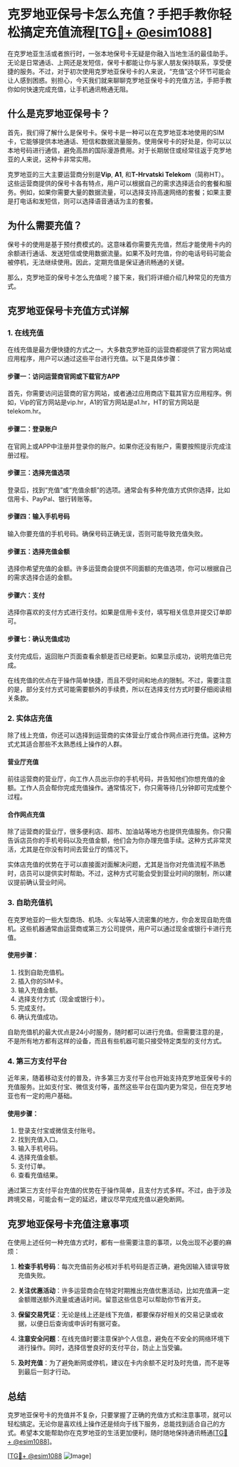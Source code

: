 # 克罗地亚保号卡怎么充值？手把手教你轻松搞定充值流程[[TG💪+ @esim1088](https://t.me/s/esim1088)]

在克罗地亚生活或者旅行时，一张本地保号卡无疑是你融入当地生活的最佳助手。无论是日常通话、上网还是发短信，保号卡都能让你与家人朋友保持联系，享受便捷的服务。不过，对于初次使用克罗地亚保号卡的人来说，“充值”这个环节可能会让人感到困惑。别担心，今天我们就来聊聊克罗地亚保号卡的充值方法，手把手教你如何快速完成充值，让手机通讯畅通无阻。

## 什么是克罗地亚保号卡？

首先，我们得了解什么是保号卡。保号卡是一种可以在克罗地亚本地使用的SIM卡，它能够提供本地通话、短信和数据流量服务。使用保号卡的好处是，你可以以本地号码进行通信，避免高昂的国际漫游费用。对于长期居住或经常往返于克罗地亚的人来说，这种卡非常实用。

克罗地亚的三大主要运营商分别是**Vip**, **A1**, 和**T-Hrvatski Telekom**（简称HT）。这些运营商提供的保号卡各有特点，用户可以根据自己的需求选择适合的套餐和服务。例如，如果你需要大量的数据流量，可以选择支持高速网络的套餐；如果主要是打电话和发短信，则可以选择语音通话为主的套餐。

## 为什么需要充值？

保号卡的使用是基于预付费模式的。这意味着你需要先充值，然后才能使用卡内的余额进行通话、发送短信或使用数据流量。如果不及时充值，你的电话号码可能会被停机，无法继续使用。因此，定期充值是保证通讯畅通的关键。

那么，克罗地亚的保号卡怎么充值呢？接下来，我们将详细介绍几种常见的充值方式。

## 克罗地亚保号卡充值方式详解

### 1. 在线充值

在线充值是最方便快捷的方式之一。大多数克罗地亚的运营商都提供了官方网站或应用程序，用户可以通过这些平台进行充值。以下是具体步骤：

#### 步骤一：访问运营商官网或下载官方APP
首先，你需要访问运营商的官方网站，或者通过应用商店下载其官方应用程序。例如，Vip的官方网站是vip.hr，A1的官方网站是a1.hr，HT的官方网站是telekom.hr。

#### 步骤二：登录账户
在官网上或APP中注册并登录你的账户。如果你还没有账户，需要按照提示完成注册过程。

#### 步骤三：选择充值选项
登录后，找到“充值”或“充值余额”的选项。通常会有多种充值方式供你选择，比如信用卡、PayPal、银行转账等。

#### 步骤四：输入手机号码
输入你要充值的手机号码。确保号码正确无误，否则可能导致充值失败。

#### 步骤五：选择充值金额
选择你希望充值的金额。许多运营商会提供不同面额的充值选项，你可以根据自己的需求选择合适的金额。

#### 步骤六：支付
选择你喜欢的支付方式进行支付。如果是信用卡支付，填写相关信息并提交订单即可。

#### 步骤七：确认充值成功
支付完成后，返回账户页面查看余额是否已经更新。如果显示成功，说明充值已完成。

在线充值的优点在于操作简单快捷，而且不受时间和地点的限制。不过，需要注意的是，部分支付方式可能需要额外的手续费，所以在选择支付方式时要仔细阅读相关条款。

### 2. 实体店充值

除了线上充值，你还可以选择到运营商的实体营业厅或合作网点进行充值。这种方式尤其适合那些不太熟悉线上操作的人群。

#### 营业厅充值
前往运营商的营业厅，向工作人员出示你的手机号码，并告知他们你想充值的金额。工作人员会帮你完成充值操作。通常情况下，你只需等待几分钟即可完成整个过程。

#### 合作网点充值
除了运营商的营业厅，很多便利店、超市、加油站等地方也提供充值服务。你只需告诉店员你的手机号码以及充值金额，他们会为你办理充值手续。这种方式非常灵活，尤其是在你没有时间去营业厅的情况下。

实体店充值的优势在于可以直接面对面解决问题，尤其是当你对充值流程不熟悉时，店员可以提供实时帮助。不过，这种方式可能会受到营业时间的限制，所以建议提前确认营业时间。

### 3. 自助充值机

在克罗地亚的一些大型商场、机场、火车站等人流密集的地方，你会发现自助充值机。这些机器通常由运营商或第三方公司提供，用户可以通过现金或银行卡进行充值。

#### 使用步骤：
1. 找到自助充值机。
2. 插入你的SIM卡。
3. 输入充值金额。
4. 选择支付方式（现金或银行卡）。
5. 完成支付。
6. 确认充值成功。

自助充值机的最大优点是24小时服务，随时都可以进行充值。但需要注意的是，不是所有地方都有这样的设备，而且有些机器可能只接受特定类型的支付方式。

### 4. 第三方支付平台

近年来，随着移动支付的普及，许多第三方支付平台也开始支持克罗地亚保号卡的充值服务。比如支付宝、微信支付等，虽然这些平台在国内更为常见，但在克罗地亚也有一定的用户基础。

#### 使用步骤：
1. 登录支付宝或微信支付账号。
2. 找到充值入口。
3. 输入手机号码。
4. 选择充值金额。
5. 支付订单。
6. 查看充值结果。

通过第三方支付平台充值的优势在于操作简单，且支付方式多样。不过，由于涉及跨境交易，可能会有一定的延迟，建议尽早完成充值以避免断网。

## 克罗地亚保号卡充值注意事项

在使用上述任何一种充值方式时，都有一些需要注意的事项，以免出现不必要的麻烦：

1. **检查手机号码**：每次充值前务必核对手机号码是否正确，避免因输入错误导致充值失败。
   
2. **关注优惠活动**：许多运营商会在特定时期推出充值优惠活动，比如充值满一定金额赠送额外流量或通话时间。留意这些信息可以帮助你节省开支。

3. **保留交易凭证**：无论是线上还是线下充值，都要保存好相关的交易记录或收据，以便日后查询或申诉时有据可查。

4. **注意安全问题**：在线充值时要注意保护个人信息，避免在不安全的网络环境下进行操作。同时，选择信誉良好的支付平台，防止上当受骗。

5. **及时充值**：为了避免断网或停机，建议在卡内余额不足时及时充值，而不是等到最后一刻才行动。

## 总结

克罗地亚保号卡的充值并不复杂，只要掌握了正确的充值方式和注意事项，就可以轻松搞定。无论你是喜欢线上操作还是倾向于线下服务，总能找到适合自己的方式。希望本文能帮助你在克罗地亚的生活更加便利，随时随地保持通讯畅通[[TG💪+ @esim1088](https://t.me/s/esim1088)]。

[[TG💪+ @esim1088](https://t.me/s/esim1088) ![Image](https://i.postimg.cc/4NQfJmqS/Snipaste-2025-05-13-00-14-12.png)]